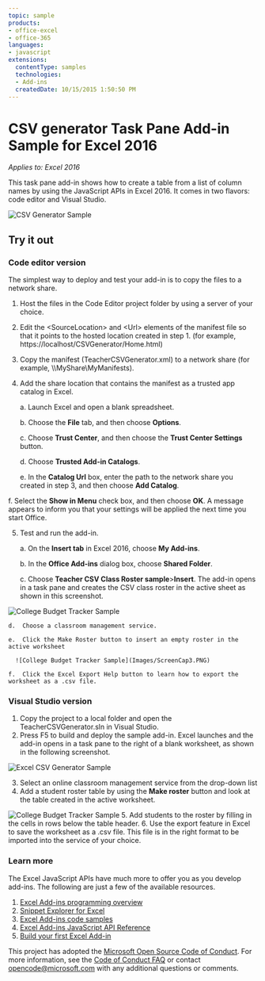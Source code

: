 ```yaml
---
topic: sample
products:
- office-excel
- office-365
languages:
- javascript
extensions:
  contentType: samples
  technologies:
  - Add-ins
  createdDate: 10/15/2015 1:50:50 PM
---
```

# CSV generator Task Pane Add-in Sample for Excel 2016

_Applies to: Excel 2016_

This task pane add-in shows how to create a table from a list of column names by using the JavaScript APIs in Excel 2016. It comes in two flavors: code editor and Visual Studio.

![CSV Generator Sample](Images/ScreenCap1.PNG)

## Try it out
### Code editor version

The simplest way to deploy and test your add-in is to copy the files to a network share.

1.  Host the files in the Code Editor project folder by using a server of your choice.
2.  Edit the \<SourceLocation\> and \<Url\> elements of the manifest file so that it points to the hosted location created in step 1. (for example, https://localhost/CSVGenerator/Home.html)
3.  Copy the manifest (TeacherCSVGenerator.xml) to a network share (for example, \\\MyShare\MyManifests).
4.  Add the share location that contains the manifest as a trusted app catalog in Excel.

    a.  Launch Excel and open a blank spreadsheet.

    b.  Choose the **File** tab, and then choose **Options**.

    c.  Choose **Trust Center**, and then choose the **Trust Center Settings** button.

    d.  Choose **Trusted Add-in Catalogs**.

    e.  In the **Catalog Url** box, enter the path to the network share you created in step 3, and then choose **Add Catalog**.

   f.  Select the **Show in Menu** check box, and then choose **OK**. A message appears to inform you that your settings will be applied the next time you start Office.

5.  Test and run the add-in.

    a.  On the **Insert tab** in Excel 2016, choose **My Add-ins**.

    b.  In the **Office Add-ins** dialog box, choose **Shared Folder**.

    c.  Choose **Teacher CSV Class Roster sample**>**Insert**. The add-in opens in a task pane and creates the CSV class roster in the active sheet as shown in this screenshot.

   ![College Budget Tracker Sample](Images/ScreenCap2.PNG)

    d.  Choose a classroom management service.

    e.  Click the Make Roster button to insert an empty roster in the active worksheet

      ![College Budget Tracker Sample](Images/ScreenCap3.PNG)

    f.  Click the Excel Export Help button to learn how to export the worksheet as a .csv file.


### Visual Studio version
1.  Copy the project to a local folder and open the TeacherCSVGenerator.sln in Visual Studio.
2.  Press F5 to build and deploy the sample add-in. Excel launches and the add-in opens in a task pane to the right of a blank worksheet, as shown in the following screenshot.

  ![Excel CSV Generator Sample](Images/ScreenCap1.PNG)

3.  Select an online classroom management service from the drop-down list
4.  Add a student roster table by using the **Make roster** button and look at the table created in the active worksheet.

  ![College Budget Tracker Sample](Images/ScreenCap3.PNG)
5.  Add students to the roster by filling in the cells in rows below the table header.
6.  Use the export feature in Excel to save the worksheet as a .csv file. This file is in the right format to be imported into the service of your choice.


### Learn more

The Excel JavaScript APIs have much more to offer you as you develop add-ins. The following are just a few of the available resources.

1.  [Excel Add-ins programming overview](https://github.com/OfficeDev/office-js-docs/blob/master/excel/excel-add-ins-programming-overview.md)
2.  [Snippet Explorer for Excel](http://officesnippetexplorer.azurewebsites.net/#/snippets/excel)
3.  [Excel Add-ins code samples](https://github.com/OfficeDev/office-js-docs/blob/master/excel/excel-add-ins-code-samples.md)
4.  [Excel Add-ins JavaScript API Reference](https://github.com/OfficeDev/office-js-docs/blob/master/excel/excel-add-ins-javascript-reference.md)
5.  [Build your first Excel Add-in](https://github.com/OfficeDev/office-js-docs/blob/master/excel/build-your-first-excel-add-in.md)


This project has adopted the [Microsoft Open Source Code of Conduct](https://opensource.microsoft.com/codeofconduct/). For more information, see the [Code of Conduct FAQ](https://opensource.microsoft.com/codeofconduct/faq/) or contact [opencode@microsoft.com](mailto:opencode@microsoft.com) with any additional questions or comments.
